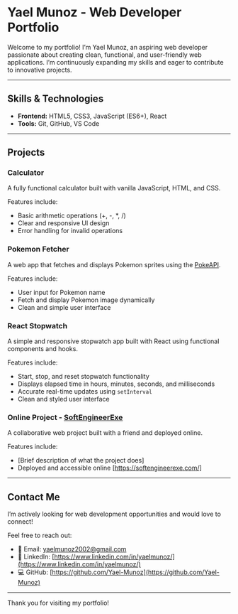 # Yael Munoz - Web Developer Portfolio

Welcome to my portfolio! I’m Yael Munoz, an aspiring web developer passionate about creating clean, functional, and user-friendly web applications. I’m continuously expanding my skills and eager to contribute to innovative projects.

---

## Skills & Technologies

- **Frontend:** HTML5, CSS3, JavaScript (ES6+), React
- **Tools:** Git, GitHub, VS Code

---

## Projects

### Calculator

A fully functional calculator built with vanilla JavaScript, HTML, and CSS.

Features include:

- Basic arithmetic operations (+, -, *, /)
- Clear and responsive UI design
- Error handling for invalid operations

### Pokemon Fetcher

A web app that fetches and displays Pokemon sprites using the [PokeAPI](https://pokeapi.co/).

Features include:

- User input for Pokemon name
- Fetch and display Pokemon image dynamically
- Clean and simple user interface

### React Stopwatch

A simple and responsive stopwatch app built with React using functional components and hooks.

Features include:

- Start, stop, and reset stopwatch functionality
- Displays elapsed time in hours, minutes, seconds, and milliseconds
- Accurate real-time updates using `setInterval`
- Clean and styled user interface

### Online Project - [SoftEngineerExe](https://softengineerexe.com/)

A collaborative web project built with a friend and deployed online.

Features include:

- [Brief description of what the project does]
- Deployed and accessible online [https://softengineerexe.com/]

---

## Contact Me

I’m actively looking for web development opportunities and would love to connect!

Feel free to reach out:

- 📧 Email: yaelmunoz2002@gmail.com
- 🔗 LinkedIn: [https://www.linkedin.com/in/yaelmunoz/](https://www.linkedin.com/in/yaelmunoz/)
- 💻 GitHub: [https://github.com/Yael-Munoz](https://github.com/Yael-Munoz)

---

Thank you for visiting my portfolio!
